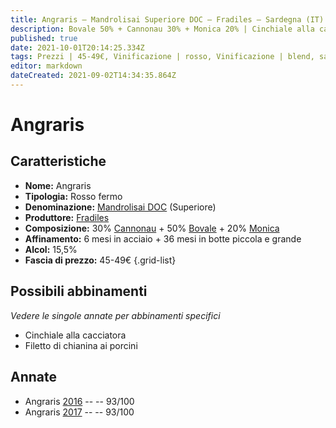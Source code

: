 ```yaml
---
title: Angraris – Mandrolisai Superiore DOC – Fradiles – Sardegna (IT) – 45-49€ – 5★
description: Bovale 50% + Cannonau 30% + Monica 20% | Cinchiale alla cacciatora – Filetto di chianina ai porcini
published: true
date: 2021-10-01T20:14:25.334Z
tags: Prezzi | 45-49€, Vinificazione | rosso, Vinificazione | blend, sardegna, Vinificazione | fermo, Valutazioni | 5 stelle, Cannonau, bovale, monica, Cinchiale alla cacciatora, Filetto di chianina ai porcini
editor: markdown
dateCreated: 2021-09-02T14:34:35.864Z
---
```


# Angraris

## Caratteristiche
- **Nome:** Angraris 
- **Tipologia:** Rosso fermo
- **Denominazione:** [Mandrolisai DOC](/denominazioni/Italia/Sardegna/DOC/Mondrolisai) (Superiore)
- **Produttore:** [Fradiles](/produttori/Italia/Sardegna/Fradiles) 
- **Composizione:** 30% [Cannonau](/vitigni/Italia/Cannonau) + 50% [Bovale](/vitigni/Italia/bovale) + 20% [Monica](/vitigni/Italia/monica)
- **Affinamento:** 6 mesi in acciaio + 36 mesi in botte piccola e grande
- **Alcol:** 15,5%
- **Fascia di prezzo:** 45-49€
{.grid-list}



## Possibili abbinamenti
*Vedere le singole annate per abbinamenti specifici*

- Cinchiale alla cacciatora
- Filetto di chianina ai porcini 

## Annate
- Angraris [2016](vini/Italia/Sardegna/Fradiles/Angraris/2016) -- <span class="star-5"></span> -- 93/100
- Angraris [2017](vini/Italia/Sardegna/Fradiles/Angraris/2017) -- <span class="star-5"></span> -- 93/100


